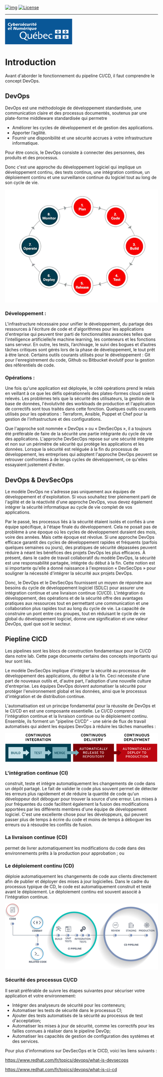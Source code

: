
<!-- ENTETE -->
[![img](https://img.shields.io/badge/Lifecycle-Experimental-339999)](https://www.quebec.ca/gouv/politiques-orientations/vitrine-numeriqc/accompagnement-des-organismes-publics/demarche-conception-services-numeriques)
[![License](https://img.shields.io/badge/Licence-LiLiQ--R-blue)](LICENSE_FR)

---

<div>
    <img src="https://github.com/CQEN-QDCE/.github/blob/main/images/mcn.png">
</div>
<!-- FIN ENTETE -->

# Introduction

Avant d'aborder le fonctionnement du pipeline CI/CD, il faut comprendre le concept DevOps.

## DevOps
DevOps est une méthodologie de développement standardisée, une communication claire et des processus documentés, soutenus par une plate-forme middleware standardisée qui permetre
- Améliorer les cycles de développement et de gestion des applications. 
- Apporter l’agilité. 
- Fournir une disponibilité et une sécurité accrues à votre infrastructure informatique. 

Pour être concis, le DevOps consiste à connecter des personnes, des produits et des processus.

Donc c'est une approche du développement logiciel qui implique un développement continu, des tests continus, une intégration continue, un déploiement continu et une surveillance continue du logiciel tout au long de son cycle de vie.


![DevOps](./images/devops-diagram.png)


### Développement :
L'infrastructure nécessaire pour unifier le développement, du partage des ressources à l'écriture de code et d'algorithmes pour les applications d'entreprise qui peuvent tirer parti de fonctionnalités avancées telles que l'intelligence artificielle/le machine learning, les conteneurs et les fonctions sans serveur. En outre, les tests, l’archivage, le suivi des bogues et d’autres tâches critiques sont gérés lors de la phase de développement, le tout prêt à être lancé. Certains outils courants utilisés pour le développement : Git pour l'enregistrement du code, Github ou Bitbucket évolutif pour la gestion des référentiels de code.

### Opérations :
Une fois qu'une application est déployée, le côté opérations prend le relais en veillant à ce que les défis opérationnels des plates-formes cloud soient relevés. Les problèmes tels que la sécurité des utilisateurs, la gestion de la base de données, l'évolutivité des workloads de production et l'application de correctifs sont tous traités dans cette fonction. Quelques outils courants utilisés pour les opérations : Terraform, Ansible, Puppet et Chef pour la gestion de l'infrastructure et des configurations.


Que l'approche soit nommée « DevOps » ou « DevSecOps », il a toujours été préférable de faire de la sécurité une partie intégrante du cycle de vie des applications. L'approche DevSecOps repose sur une sécurité intégrée et non sur un périmètre de sécurité qui protège les applications et les données. Lorsque la sécurité est reléguée à la fin du processus de développement, les entreprises qui adoptent l'approche DevOps peuvent se retrouver confrontées à de longs cycles de développement, ce qu'elles essayaient justement d'éviter.

## DevOps & DevSecOps

Le modèle DevOps ne s'adresse pas uniquement aux équipes de développement et d'exploitation. Si vous souhaitez tirer pleinement parti de l'agilité et de la réactivité d'une approche DevOps, vous devez également intégrer la sécurité informatique au cycle de vie complet de vos applications.

Par le passé, les processus liés à la sécurité étaient isolés et confiés à une équipe spécifique, à l'étape finale du développement. Cela ne posait pas de problème à une époque où les cycles de développement duraient des mois, voire des années. Mais cette époque est révolue. Si une approche DevOps efficace garantit des cycles de développement rapides et fréquents (parfois quelques semaines ou jours), des pratiques de sécurité dépassées peuvent réduire à néant les bénéfices des projets DevOps les plus efficaces.
À présent, dans le cadre de travail collaboratif du modèle DevOps, la sécurité est une responsabilité partagée, intégrée du début à la fin. Cette notion est si importante qu'elle a donné naissance à l'expression « DevSecOps » pour souligner la nécessité d'intégrer la sécurité aux projets DevOps.

Donc, le DevOps et le DevSecOps fournissent un moyen de répondre aux besoins du cycle de développement logiciel (SDLC) pour assurer une intégration continue et une livraison continue (CI/CD). L'intégration du développement, des opérations et de la sécurité offre des avantages pratiques aux ressources tout en permettant une communication et une collaboration plus rapides tout au long du cycle de vie. La capacité de construire un pont entre ces groupes, tout en réduisant le cycle de vie global du développement logiciel, donne une signification et une valeur DevOps, quel que soit le secteur.


## Piepline CICD
Les pipelines sont les blocs de construction fondamentaux pour le CI/CD dans notre lab. Cette page documente certains des concepts importants qui leur sont liés.

Le modèle DevSecOps implique d'intégrer la sécurité au processus de développement des applications, du début à la fin. Ceci nécessite d'une part de nouveaux outils et, d'autre part, l'adoption d'une nouvelle culture d'entreprise. Les équipes DevOps doivent automatiser la sécurité pour protéger l'environnement global et les données, ainsi que le processus d'intégration et de distribution continue. 


L'automatisation est un principe fondamental pour la réussite de DevOps et le CI/CD en est une composante essentielle. Le CI/CD comprend l'intégration continue et la livraison continue ou le déploiement continu. Ensemble, ils forment un "pipeline CI/CD" - une série de flux de travail automatisés qui aident les équipes DevOps à réduire les tâches manuelles :

![CI/CD](./images/cicd-diagram-02.png)

### L'intégration continue (CI) 
construit, teste et intègre automatiquement les changements de code dans un dépôt partagé. Le fait de valider le code plus souvent permet de détecter les erreurs plus rapidement et de réduire la quantité de code qu'un développeur doit déboguer pour trouver la source d'une erreur. Les mises à jour fréquentes du code facilitent également la fusion des modifications apportées par les différents membres d'une équipe de développement logiciel. C'est une excellente chose pour les développeurs, qui peuvent passer plus de temps à écrire du code et moins de temps à déboguer les erreurs ou à résoudre les conflits de fusion.

### La livraison continue (CD) 
permet de livrer automatiquement les modifications du code dans des environnements prêts à la production pour approbation ; ou
### Le déploiement continu (CD) 
déploie automatiquement les changements de code aux clients directement afin de publier et déployer des mises à jour logicielles. Dans le cadre du processus typique de CD, le code est automatiquement construit et testé avant le déploiement. Le déploiement continu est souvent associé à l'intégration continue.

![CI/CD](./images/cicd-diagram-01.png)

### Sécurité des processus CI/CD
Il serait préférable de suivre les étapes suivantes pour sécuriser votre application et votre environnement:

- Intégrer des analyseurs de sécurité pour les conteneurs;
- Automatiser les tests de sécurité dans le processus CI;
- Ajouter des tests automatisés de la sécurité au processus de test d'acceptation;
- Automatiser les mises à jour de sécurité, comme les correctifs pour les failles connues à réaliser dans le pipeline DevOp;
- Automatiser les capacités de gestion de configuration des systèmes et des services.

Pour plus d'informations sur DevSecOps et le CICD, voici les liens suivants :

https://www.redhat.com/fr/topics/devops/what-is-devsecops

https://www.redhat.com/fr/topics/devops/what-is-ci-cd



